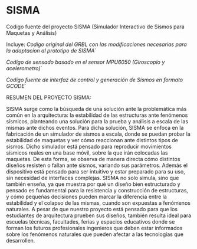 # SISMA
Codigo fuente del proyecto SISMA (Simulador Interactivo de Sismos para Maquetas y Análisis)

Incluye:
*Codigo original del GRBL con las modificaciones necesarias para la adaptacion al prototipo de SISMA´*

*Codigo de sensado basado en el sensor MPU6050 (Giroscopio y acelerometro)´*

*Codigo fuente de interfaz de control y generación de Sismos en formato GCODE´*



RESUMEN DEL PROYECTO SISMA:

SISMA surge como la búsqueda de una solución ante la problemática más común en la arquitectura: la estabilidad de las estructuras ante fenómenos sísmicos, planteando una solución para la prueba y análisis a escala de las mismas ante dichos eventos.
Para dicha solución, SISMA se enfoca en la fabricación de un simulador de sismos a escala, donde se puedan probar la estabilidad de maquetas y ver cómo reaccionan ante distintos tipos de sismos. Dicho simulador está pensado para reproducir movimientos sísmicos reales en una base móvil, sobre la que irán colocadas las maquetas. De esta forma, se observa de manera directa cómo distintos diseños resisten o fallan ante sismos, variando sus parámetros. Además el dispositivo está pensado para ser intuitivo y estar preparado para su uso, sin necesidad de interfaces complejas.
SISMA no solo simula, sino que también enseña, ya que muestra por qué un diseño bien estructurado y pensado es fundamental para la resistencia y construcción de estructuras, y cómo pequeñas decisiones pueden marcar la diferencia entre la estabilidad y el colapso de las mismas, cuando son expuestas a fenómenos naturales.
A pesar de que nuestro proyecto está pensado para que los estudiantes de arquitectura prueben sus diseños, también resulta ideal para escuelas técnicas, facultades, ferias y espacios educativos donde se forman los futuros profesionales ingenieros que deben estar informados sobre los fenómenos naturales que pueden afectar a las tecnologías que desarrollen.
